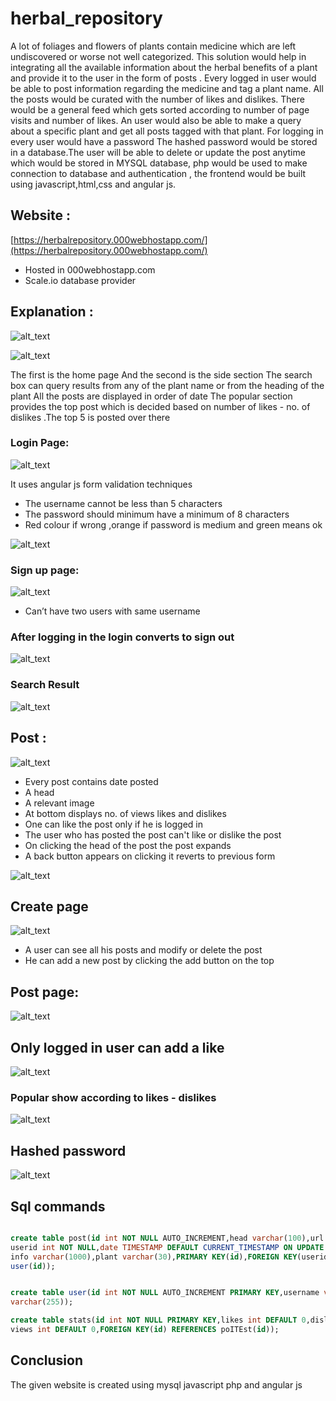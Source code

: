 # herbal_repository


A lot of foliages and flowers of plants contain medicine which are left  undiscovered or worse not well categorized. This solution would help in integrating all the available information about the herbal benefits of a plant and provide it to the user in the form of posts . Every logged in user would be able to post information regarding the medicine and tag a plant name. All the posts would be curated with the number of likes and dislikes. There would be a general feed which gets sorted according to number of page visits and number of likes. An user would also be able to make a query about a specific plant and get all posts tagged with that plant.  For logging in every user would have a password The hashed password would be stored in a database.The user will be able to delete or update the post anytime which would be stored in MYSQL database,  php would be used to make connection to database and authentication , the  frontend would be built using javascript,html,css and angular js.  

## Website :

[https://herbalrepository.000webhostapp.com/](https://herbalrepository.000webhostapp.com/)


*   Hosted in 000webhostapp.com
*   Scale.io database provider 

## Explanation :


![alt_text](images/image5.png "image_tooltip")

![alt_text](images/image3.png "image_tooltip")


The first is the home page 
And the second is the side section 
The search box can query results from  any of the plant name or from the heading of the plant
All the posts are displayed in order of date
The popular section provides the top post which is decided based on number of likes - no. of dislikes .The top 5 is posted over there

### Login Page:


![alt_text](images/image4.png "image_tooltip")

It uses angular js form validation techniques 

*   The username cannot be less than 5 characters 
*   The password should minimum have a minimum of 8 characters 
*   Red colour if wrong ,orange if password is medium and green means ok


![alt_text](images/image14.png "image_tooltip")


### Sign up page:


![alt_text](images/image13.png "image_tooltip")


*   Can’t have two users with same username 


### After logging in the login converts to sign out


![alt_text](images/image7.png "image_tooltip")



### Search Result


![alt_text](images/image11.png "image_tooltip")


## Post :


![alt_text](images/image12.png "image_tooltip")


*   Every post contains date posted 
*   A head 
*   A relevant image 
*   At bottom displays no. of views likes and dislikes 
*   One can like the post only if he is logged in 
*   The user who has posted the post can't like or dislike the post 
*   On clicking the head of the post the post expands
*   A back button appears on clicking it reverts to previous form


![alt_text](images/image5.png "image_tooltip")


## Create page


![alt_text](images/image9.png "image_tooltip")


*   A user can see all his posts and modify or delete the post 
*   He can add a new post by clicking the add button on the top 


## Post page:


![alt_text](images/image6.png "image_tooltip")


## Only logged in user can add a like 


![alt_text](images/image10.png "image_tooltip")


### Popular show according to likes - dislikes


![alt_text](images/image8.png "image_tooltip")


## Hashed password 


![alt_text](images/image1.png "image_tooltip")


## Sql commands 


```sql

create table post(id int NOT NULL AUTO_INCREMENT,head varchar(100),url varchar(400),
userid int NOT NULL,date TIMESTAMP DEFAULT CURRENT_TIMESTAMP ON UPDATE CURRENT_TIMESTAMP,
info varchar(1000),plant varchar(30),PRIMARY KEY(id),FOREIGN KEY(userid) REFERENCES 
user(id));


create table user(id int NOT NULL AUTO_INCREMENT PRIMARY KEY,username varchar(20),password 
varchar(255));

create table stats(id int NOT NULL PRIMARY KEY,likes int DEFAULT 0,dislikes int DEFAULT 0,
views int DEFAULT 0,FOREIGN KEY(id) REFERENCES poITEst(id));


```


## Conclusion 

The given website is created using mysql javascript php and angular js 


